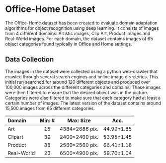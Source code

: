 <!---
---
layout: post
title: Office-Home Dataset
description: "Object Recognition dataset for domain adaptation experiments"
comments: false
---
-->

# Office-Home Dataset
The Office-Home dataset has been created to evaluate domain adaptation algorithms for object recognition using deep learning. It consists of images from 4 different domains: Artistic images, Clip Art, Product images and Real-World images. For each domain, the dataset contains images of 65 object categories found typically in Office and Home settings.

## Data Collection
The images in the dataset were collected using a python web-crawler that crawled through several search engines and online image directories. This initial run searched for around 120 different objects and produced over 100,000 images across the different categories and domains. These images were then filtered to ensure that the desired object was in the picture. Categories were also filtered to make sure that each category had at least a certain number of images. The latest version of the dataset contains around 15,500 images from 65 different categories.

| Domain     | Min: # |Max: Size              |  Acc.         |
| :--------- |:------:|:---------------------:|:-------------:|
| Art        | 15     | 4384$\times$2686 pix. |44.99$\pm$1.85 |
| Clipart    | 39     | 2400$\times$2400 pix. |53.95$\pm$1.45 |
| Product    | 38     | 2560$\times$2560 pix. |66.41$\pm$1.18 |
| Real-World | 23     | 6500$\times$4900 pix. |59.70$\pm$1.04 |
